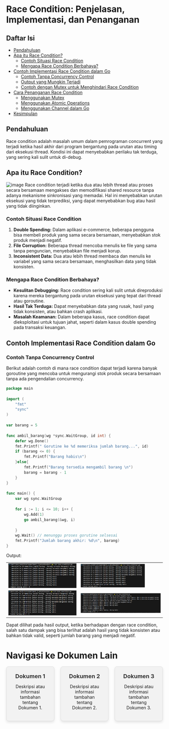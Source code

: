 # Race Condition: Penjelasan, Implementasi, dan Penanganan

## Daftar Isi
- [Pendahuluan](#pendahuluan)
- [Apa itu Race Condition?](#apa-itu-race-condition)
  - [Contoh Situasi Race Condition](#contoh-situasi-race-condition)
  - [Mengapa Race Condition Berbahaya?](#mengapa-race-condition-berbahaya)
- [Contoh Implementasi Race Condition dalam Go](#contoh-implementasi-race-condition-dalam-go)
  - [Contoh Tanpa Concurrency Control](#contoh-tanpa-concurrency-control)
  - [Output yang Mungkin Terjadi](#output-yang-mungkin-terjadi)
  - [Contoh dengan Mutex untuk Menghindari Race Condition](#contoh-dengan-mutex-untuk-menghindari-race-condition)
- [Cara Penanganan Race Condition](#cara-penanganan-race-condition)
  - [Menggunakan Mutex](#menggunakan-mutex)
  - [Menggunakan Atomic Operations](#menggunakan-atomic-operations)
  - [Menggunakan Channel dalam Go](#optimistic-concurrency-control)
- [Kesimpulan](#kesimpulan)

## Pendahuluan

Race condition adalah masalah umum dalam pemrograman concurrent yang terjadi ketika hasil akhir dari program bergantung pada urutan atau timing dari eksekusi thread. Kondisi ini dapat menyebabkan perilaku tak terduga, yang sering kali sulit untuk di-debug.

## Apa itu Race Condition?
![image](https://uploads.sitepoint.com/wp-content/uploads/2017/02/1486567898race-condition.jpg)
Race condition terjadi ketika dua atau lebih thread atau proses secara bersamaan mengakses dan memodifikasi shared resource tanpa adanya mekanisme sinkronisasi yang memadai. Hal ini menyebabkan urutan eksekusi yang tidak terprediksi, yang dapat menyebabkan bug atau hasil yang tidak diinginkan.

### Contoh Situasi Race Condition
1. **Double Spending:** Dalam aplikasi e-commerce, beberapa pengguna bisa membeli produk yang sama secara bersamaan, menyebabkan stok produk menjadi negatif.
2. **File Corruption:** Beberapa thread mencoba menulis ke file yang sama tanpa penguncian, menyebabkan file menjadi korup.
3. **Inconsistent Data:** Dua atau lebih thread membaca dan menulis ke variabel yang sama secara bersamaan, menghasilkan data yang tidak konsisten.

### Mengapa Race Condition Berbahaya?
- **Kesulitan Debugging:** Race condition sering kali sulit untuk direproduksi karena mereka bergantung pada urutan eksekusi yang tepat dari thread atau goroutine.
- **Hasil Tak Terduga:** Dapat menyebabkan data yang rusak, hasil yang tidak konsisten, atau bahkan crash aplikasi.
- **Masalah Keamanan:** Dalam beberapa kasus, race condition dapat dieksploitasi untuk tujuan jahat, seperti dalam kasus double spending pada transaksi keuangan.

## Contoh Implementasi Race Condition dalam Go

### Contoh Tanpa Concurrency Control
Berikut adalah contoh di mana race condition dapat terjadi karena banyak goroutine yang mencoba untuk mengurangi stok produk secara bersamaan tanpa ada pengendalian concurrency.

```go
package main

import (
	"fmt"
	"sync"
)

var barang = 5

func ambil_barang(wg *sync.WaitGroup, id int) {
	defer wg.Done()
	fmt.Printf(" Gorutine ke %d memeriksa jumlah barang...", id)
	if (barang <= 0) {
		fmt.Printf("Barang habis\n")
	}else{
		fmt.Printf("Barang tersedia mengambil barang \n")
		barang = barang - 1
	}
}

func main() {
	var wg sync.WaitGroup

	for i := 1; i <= 10; i++ {
		wg.Add(1)
		go ambil_barang(&wg, i)

	}
	wg.Wait() // menunggu proses gorutine selsesai
	fmt.Printf("Jumlah barang akhir: %d\n", barang)
}
```

Output:

<table> 
  <tr> 
    <td><img src="./output/golang_race1/output1.png" style="width:100%; height:auto;" /></td> 
    <td><img src="./output/golang_race1/output2.png" style="width:80%; height:auto;" /></td> 
  </tr> 
  <tr> 
    <td><img src="./output/golang_race1/output3.png" style="width:100%; height:auto;" /></td> 
    <td><img src="./output/golang_race1/output4.png" style="width:100%; height:auto;" /></td> 
  </tr> 
</table>

Dapat dilihat pada hasil output, ketika berhadapan dengan race condition, salah satu dampak yang bisa terlihat adalah hasil yang tidak konsisten atau bahkan tidak valid, seperti jumlah barang yang menjadi negatif.

# Navigasi ke Dokumen Lain

<div style="display: flex; justify-content: space-between; gap: 20px; flex-wrap: nowrap;">

  <div style="background-color: #f2f2f2; border: 1px solid #ddd; border-radius: 8px; padding: 20px; width: 30%; text-align: center; box-shadow: 0 4px 8px rgba(0, 0, 0, 0.1); transition: background-color 0.3s, transform 0.3s; flex-grow: 1;">
    <a href="./Double Spending/readme.md" style="text-decoration: none; color: #333; font-size: 18px; font-weight: bold;">Dokumen 1</a>
    <p>Deskripsi atau informasi tambahan tentang Dokumen 1.</p>
  </div>

  <div style="background-color: #f2f2f2; border: 1px solid #ddd; border-radius: 8px; padding: 20px; width: 30%; text-align: center; box-shadow: 0 4px 8px rgba(0, 0, 0, 0.1); transition: background-color 0.3s, transform 0.3s; flex-grow: 1;">
    <a href="./File Corruption/readme.md" style="text-decoration: none; color: #333; font-size: 18px; font-weight: bold;">Dokumen 2</a>
    <p>Deskripsi atau informasi tambahan tentang Dokumen 2.</p>
  </div>

  <div style="background-color: #f2f2f2; border: 1px solid #ddd; border-radius: 8px; padding: 20px; width: 30%; text-align: center; box-shadow: 0 4px 8px rgba(0, 0, 0, 0.1); transition: background-color 0.3s, transform 0.3s; flex-grow: 1;">
    <a href="./Inconsistent Data/readme.md" style="text-decoration: none; color: #333; font-size: 18px; font-weight: bold;">Dokumen 3</a>
    <p>Deskripsi atau informasi tambahan tentang Dokumen 3.</p>
  </div>

</div>









